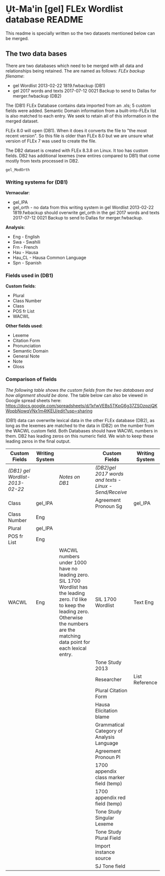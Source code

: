 # U̠t-Ma'in [gel] FLEx Wordlist database README

This readme is specially written so the two datasets mentioned below can be merged.

## The two data bases
There are two databases which need to be merged with all data and relationships being retained. The are named as follows:
*FLEx backup filename*:

*  gel Wordlist 2013-02-22 1819.fwbackup (DB1)
*  gel 2017 words and texts 2017-07-12 0021 Backup to send to Dallas for merger.fwbackup (DB2)

The (DB1) FLEx Database contains data imported from an .xls; 5 custom fields were added. Semantic Domain information from a built-into-FLEx list is also matched to each entry. We seek to retain all of this information in the merged dataset.

FLEx 8.0 will open (DB1). When it does it converts the file to "the most recent version". So this file is older than FLEx 8.0 but we are unsure what version of FLEx 7 was used to create the file.

The DB2 dataset is created with FLEx 8.3.8 on Linux. It too has custom fields. DB2 has additional lexemes (new entires compared to DB1) that come mostly from texts processed in DB2.

`gel_ModOrth`



### Writing systems for (DB1)
**Vernacular**:
* gel_IPA
* gel_orth - no data from this writing system in gel Wordlist 2013-02-22 1819.fwbackup  should overwrite gel_orth in the gel 2017 words and texts 2017-07-12 0021 Backup to send to Dallas for merger.fwbackup.

**Analysis**:
* Eng - English
* Swa - Swahili
* Frn - French
* Hau - Hausa
* Hau_CL - Hausa Common Language
* Spn - Spanish

### Fields used in (DB1)
**Custom fields**:
* Plural
* Class Number
* Class
* POS fr List
* WACWL

**Other fields used**:
* Lexeme
* Citation Form
* Pronunciation
* Semantic Domain
* General Note
* Note
* Gloss

### Comparison of fields

_The following table shows the custom fields from the two databases and how alignment should be done._
The table below can also be viewed in Google spread sheets here: https://docs.google.com/spreadsheets/d/1xfwVEBs5TKpG6g37ZSOzpzjQKWopbNowqVNx1m4tKEU/edit?usp=sharing

(DB1) data can overwrite lexical data in the other FLEx database (DB2), as long as the lexemes are matched to the data in (DB2) on the number from the WACWL custom field. Both Databases should have WACWL numbers in them. DB2 has leading zeros on this numeric field. We wish to keep these leading zeros in the final output.

| Custom Fields                 	| Writing System 	|                                                                                                                                                                                                     	| Custom Fields                                        	| Writing System 	|
|-------------------------------	|----------------	|-----------------------------------------------------------------------------------------------------------------------------------------------------------------------------------------------------	|------------------------------------------------------	|----------------	|
| _(DB1) gel Wordlist-2013-02-22_ 	|                	| _Notes on DB1_                                                                                                                                                                                        	| _(DB2)gel 2017 words and texts - Linux - Send/Receive_ 	|                	|
| Class                         	| gel_IPA        	|                                                                                                                                                                                                     	| Agreement Pronoun Sg                                 	| gel_IPA        	|
| Class Number                  	| Eng            	|                                                                                                                                                                                                     	|                                                      	|                	|
| Plural                        	| gel_IPA        	|                                                                                                                                                                                                     	|                                                      	|                	|
| POS fr List                   	| Eng            	|                                                                                                                                                                                                     	|                                                      	|                	|
| WACWL                         	| Eng            	| WACWL numbers under 1000 have no leading zero. SIL 1700 Wordlist has the leading zero. I'd like to keep the leading zero. Otherwise the numbers are the matching data point for each lexical entry. 	| SIL 1700 Wordlist                                    	| Text Eng       	|
|                               	|                	|                                                                                                                                                                                                     	| Tone Study 2013                                      	|                	|
|                               	|                	|                                                                                                                                                                                                     	| Researcher                                           	| List Reference 	|
|                               	|                	|                                                                                                                                                                                                     	| Plural Citation Form                                 	|                	|
|                               	|                	|                                                                                                                                                                                                     	| Hausa Elicitation blame                              	|                	|
|                               	|                	|                                                                                                                                                                                                     	| Grammatical Category of Analysis Language            	|                	|
|                               	|                	|                                                                                                                                                                                                     	| Agreement Pronoun Pl                                 	|                	|
|                               	|                	|                                                                                                                                                                                                     	| 1700 appendix class marker field (temp)              	|                	|
|                               	|                	|                                                                                                                                                                                                     	| 1700 appendix red field (temp)                       	|                	|
|                               	|                	|                                                                                                                                                                                                     	| Tone Study Singular Lexeme                           	|                	|
|                               	|                	|                                                                                                                                                                                                     	| Tone Study Plural Field                              	|                	|
|                               	|                	|                                                                                                                                                                                                     	| Import instance source                               	|                	|
|                               	|                	|                                                                                                                                                                                                     	| SJ Tone field                                        	|                	|

